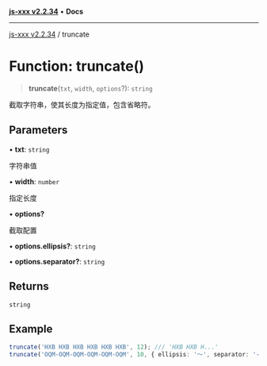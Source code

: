 [**js-xxx v2.2.34**](../README.md) • **Docs**

***

[js-xxx v2.2.34](../README.md) / truncate

# Function: truncate()

> **truncate**(`txt`, `width`, `options`?): `string`

截取字符串，使其长度为指定值，包含省略符。

## Parameters

• **txt**: `string`

字符串值

• **width**: `number`

指定长度

• **options?**

截取配置

• **options.ellipsis?**: `string`

• **options.separator?**: `string`

## Returns

`string`

## Example

```ts
truncate('HXB HXB HXB HXB HXB HXB', 12); /// 'HXB HXB H...'
truncate('OQM-OQM-OQM-OQM-OQM-OQM', 10, { ellipsis: '～', separator: '-' }); /// 'OQM-OQM～'
```
